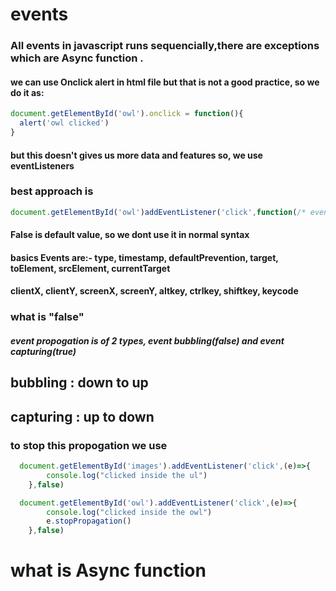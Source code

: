 # events

### All events in javascript runs sequencially,there are exceptions which are Async function .


#### we can use Onclick alert in html file but that is not a good practice, so we do it as:
```javascript
document.getElementById('owl').onclick = function(){
  alert('owl clicked')
}
```
#### but this doesn't gives us more data and features so, we use eventListeners


### best approach is
```javascript
document.getElementById('owl')addEventListener('click',function(/* event Object */){},false)
```
#### False is default value, so we dont use it in normal syntax 

#### basics Events are:- type, timestamp, defaultPrevention, target, toElement, srcElement, currentTarget

#### clientX, clientY, screenX, screenY, altkey, ctrlkey, shiftkey, keycode


### what is "false" 
##### event propogation is of 2 types, event bubbling(false) and event capturing(true)


## bubbling : down to up
## capturing : up to down

### to stop this propogation we use
```javascript
  document.getElementById('images').addEventListener('click',(e)=>{
        console.log("clicked inside the ul")
    },false)

  document.getElementById('owl').addEventListener('click',(e)=>{
        console.log("clicked inside the owl")
        e.stopPropagation()
    },false)
```

# what is Async function
### 